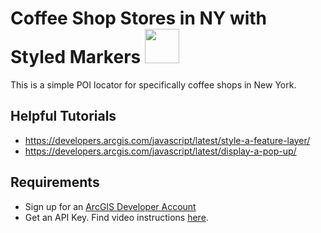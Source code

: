 # Coffee Shop Stores in NY with Styled Markers <img src="https://sdk.bitmoji.com/render/panel/6e515ba6-ad8b-4a7e-ba4f-4e7f41fc233e-b8a75206-1a9f-440d-982a-fc65864058f9-v1.png?transparent=1&palette=1" width="55">

This is a simple POI locator for specifically coffee shops in New York. 

## Helpful Tutorials
- https://developers.arcgis.com/javascript/latest/style-a-feature-layer/
- https://developers.arcgis.com/javascript/latest/display-a-pop-up/

## Requirements
- Sign up for an [ArcGIS Developer Account](https://developers.arcgis.com/sign-up/)
- Get an API Key. Find video instructions [here](https://www.youtube.com/watch?v=StVncn6DLzc.).
